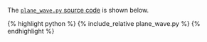 The [`plane_wave.py` source code](plane_wave.py) is shown below.
<p></p>

{% highlight python %}
{% include_relative plane_wave.py %}
{% endhighlight %}
